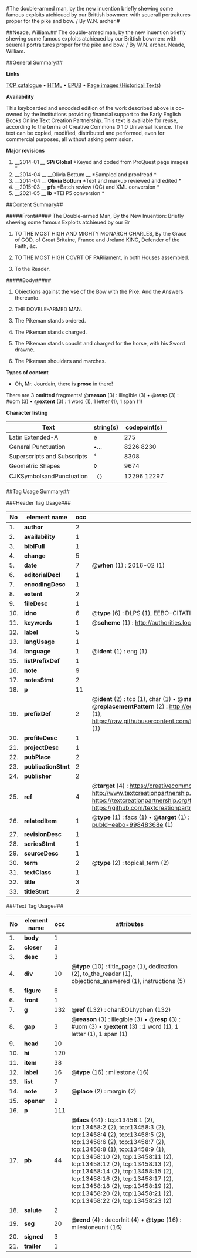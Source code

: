 #The double-armed man, by the new inuention briefly shewing some famous exploits atchieued by our Brittish bowmen: with seuerall portraitures proper for the pike and bow. / By W.N. archer.#

##Neade, William.##
The double-armed man, by the new inuention briefly shewing some famous exploits atchieued by our Brittish bowmen: with seuerall portraitures proper for the pike and bow. / By W.N. archer.
Neade, William.

##General Summary##

**Links**

[TCP catalogue](http://www.ota.ox.ac.uk/tcp/)  • 
[HTML](http://tei.it.ox.ac.uk/tcp/Texts-HTML/free/B14/B14921.html)  • 
[EPUB](http://tei.it.ox.ac.uk/tcp/Texts-EPUB/free/B14/B14921.epub) • 
[Page images (Historical Texts)](https://historicaltexts.jisc.ac.uk/eebo-99848368e)

**Availability**

This keyboarded and encoded edition of the work described above is co-owned by the
    institutions providing financial support to the Early English Books Online Text Creation
    Partnership. This text is available for reuse, according to the terms of  Creative Commons 0 1.0 Universal
    licence. The text can be copied, modified, distributed and performed, even for commercial
    purposes, all without asking permission.

**Major revisions**

1. __2014-01 __ __SPi Global__ *Keyed and coded from ProQuest page images *
1. __2014-04 __ __Olivia Bottum __ *Sampled and proofread *
1. __2014-04 __ __Olivia Bottum__ *Text and markup reviewed and edited *
1. __2015-03 __ __pfs__ *Batch review (QC) and XML conversion *
1. __2021-05 __ __lb__ *TEI P5 conversion *

##Content Summary##

#####Front#####
The Double-armed Man, By the New Inuention: Briefly shewing some famous Exploits atchieued by our Br
1. TO THE MOST HIGH AND MIGHTY MONARCH CHARLES, By the Grace of GOD, of Great Britaine, France and Jreland KING, Defender of the Faith, &c.

1. TO THE MOST HIGH COVRT OF PARliament, in both Houses assembled.

1. To the Reader.

#####Body#####

1. Obiections against the vse of the Bow with the Pike: And the Answers thereunto.

1. THE DOVBLE-ARMED MAN.

1. The Pikeman stands ordered.

1. The Pikeman stands charged.

1. The Pikeman stands coucht and charged for the horse, with his Sword drawne.

1. The Pikeman shoulders and marches.

**Types of content**

  * Oh, Mr. Jourdain, there is **prose** in there!

There are 3 **omitted** fragments! 
 @__reason__ (3) : illegible (3)  •  @__resp__ (3) : #uom (3)  •  @__extent__ (3) : 1 word (1), 1 letter (1), 1 span (1)

**Character listing**


|Text|string(s)|codepoint(s)|
|---|---|---|
|Latin Extended-A|ē|275|
|General Punctuation|•…|8226 8230|
|Superscripts             and Subscripts|⁴|8308|
|Geometric Shapes|◊|9674|
|CJKSymbolsandPunctuation|〈〉|12296 12297|

##Tag Usage Summary##

###Header Tag Usage###

|No|element name|occ|attributes|
|---|---|---|---|
|1.|__author__|2||
|2.|__availability__|1||
|3.|__biblFull__|1||
|4.|__change__|5||
|5.|__date__|7| @__when__ (1) : 2016-02 (1)|
|6.|__editorialDecl__|1||
|7.|__encodingDesc__|1||
|8.|__extent__|2||
|9.|__fileDesc__|1||
|10.|__idno__|6| @__type__ (6) : DLPS (1), EEBO-CITATION (1), VID (1), EEBO-PROQUEST (1), STC (2)|
|11.|__keywords__|1| @__scheme__ (1) : http://authorities.loc.gov/ (1)|
|12.|__label__|5||
|13.|__langUsage__|1||
|14.|__language__|1| @__ident__ (1) : eng (1)|
|15.|__listPrefixDef__|1||
|16.|__note__|9||
|17.|__notesStmt__|2||
|18.|__p__|11||
|19.|__prefixDef__|2| @__ident__ (2) : tcp (1), char (1)  •  @__matchPattern__ (2) : ([0-9\-]+):([0-9IVX]+) (1), (.+) (1)  •  @__replacementPattern__ (2) : http://eebo.chadwyck.com/downloadtiff?vid=$1&page=$2 (1), https://raw.githubusercontent.com/textcreationpartnership/Texts/master/tcpchars.xml#$1 (1)|
|20.|__profileDesc__|1||
|21.|__projectDesc__|1||
|22.|__pubPlace__|2||
|23.|__publicationStmt__|2||
|24.|__publisher__|2||
|25.|__ref__|4| @__target__ (4) : https://creativecommons.org/publicdomain/zero/1.0/ (1), http://www.textcreationpartnership.org/docs/. (1), https://textcreationpartnership.org/faq/#faq05 (1), https://github.com/textcreationpartnership (1)|
|26.|__relatedItem__|1| @__type__ (1) : facs (1)  •  @__target__ (1) : https://data.historicaltexts.jisc.ac.uk/view?pubId=eebo-99848368e (1)|
|27.|__revisionDesc__|1||
|28.|__seriesStmt__|1||
|29.|__sourceDesc__|1||
|30.|__term__|2| @__type__ (2) : topical_term (2)|
|31.|__textClass__|1||
|32.|__title__|3||
|33.|__titleStmt__|2||


###Text Tag Usage###

|No|element name|occ|attributes|
|---|---|---|---|
|1.|__body__|1||
|2.|__closer__|3||
|3.|__desc__|3||
|4.|__div__|10| @__type__ (10) : title_page (1), dedication (2), to_the_reader (1), objections_answered (1), instructions (5)|
|5.|__figure__|6||
|6.|__front__|1||
|7.|__g__|132| @__ref__ (132) : char:EOLhyphen (132)|
|8.|__gap__|3| @__reason__ (3) : illegible (3)  •  @__resp__ (3) : #uom (3)  •  @__extent__ (3) : 1 word (1), 1 letter (1), 1 span (1)|
|9.|__head__|10||
|10.|__hi__|120||
|11.|__item__|38||
|12.|__label__|16| @__type__ (16) : milestone (16)|
|13.|__list__|7||
|14.|__note__|2| @__place__ (2) : margin (2)|
|15.|__opener__|2||
|16.|__p__|111||
|17.|__pb__|44| @__facs__ (44) : tcp:13458:1 (2), tcp:13458:2 (2), tcp:13458:3 (2), tcp:13458:4 (2), tcp:13458:5 (2), tcp:13458:6 (2), tcp:13458:7 (2), tcp:13458:8 (1), tcp:13458:9 (1), tcp:13458:10 (2), tcp:13458:11 (2), tcp:13458:12 (2), tcp:13458:13 (2), tcp:13458:14 (2), tcp:13458:15 (2), tcp:13458:16 (2), tcp:13458:17 (2), tcp:13458:18 (2), tcp:13458:19 (2), tcp:13458:20 (2), tcp:13458:21 (2), tcp:13458:22 (2), tcp:13458:23 (2)|
|18.|__salute__|2||
|19.|__seg__|20| @__rend__ (4) : decorInit (4)  •  @__type__ (16) : milestoneunit (16)|
|20.|__signed__|3||
|21.|__trailer__|1||
